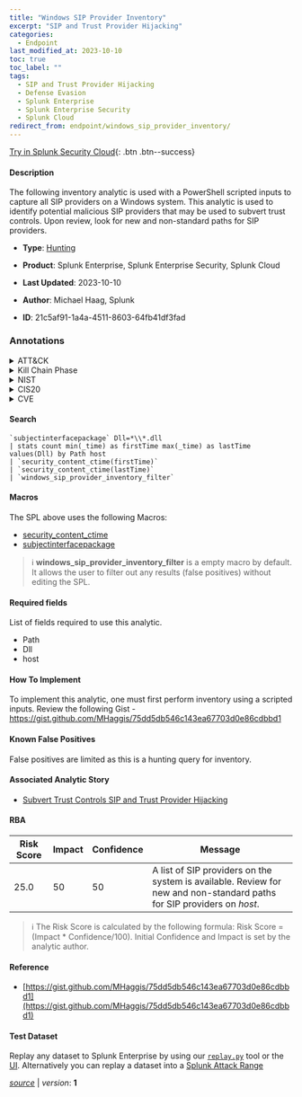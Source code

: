 ```yaml
---
title: "Windows SIP Provider Inventory"
excerpt: "SIP and Trust Provider Hijacking"
categories:
  - Endpoint
last_modified_at: 2023-10-10
toc: true
toc_label: ""
tags:
  - SIP and Trust Provider Hijacking
  - Defense Evasion
  - Splunk Enterprise
  - Splunk Enterprise Security
  - Splunk Cloud
redirect_from: endpoint/windows_sip_provider_inventory/
---
```




[Try in Splunk Security Cloud](https://www.splunk.com/en_us/cyber-security.html){: .btn .btn--success}

#### Description

The following inventory analytic is used with a PowerShell scripted inputs to capture all SIP providers on a Windows system. This analytic is used to identify potential malicious SIP providers that may be used to subvert trust controls. Upon review, look for new and non-standard paths for SIP providers.

- **Type**: [Hunting](https://github.com/splunk/security_content/wiki/Detection-Analytic-Types)
- **Product**: Splunk Enterprise, Splunk Enterprise Security, Splunk Cloud

- **Last Updated**: 2023-10-10
- **Author**: Michael Haag, Splunk
- **ID**: 21c5af91-1a4a-4511-8603-64fb41df3fad

### Annotations
<details>
  <summary>ATT&CK</summary>

<div markdown="1">

#### [ATT&CK](https://attack.mitre.org/)

| ID          | Technique   | Tactic         |
| ----------- | ----------- |--------------- |
| [T1553.003](https://attack.mitre.org/techniques/T1553/003/) | SIP and Trust Provider Hijacking | Defense Evasion |

</div>
</details>


<details>
  <summary>Kill Chain Phase</summary>

<div markdown="1">

* Exploitation


</div>
</details>


<details>
  <summary>NIST</summary>

<div markdown="1">

* DE.AE



</div>
</details>

<details>
  <summary>CIS20</summary>

<div markdown="1">

* CIS 10



</div>
</details>

<details>
  <summary>CVE</summary>

<div markdown="1">


</div>
</details>


#### Search

```
`subjectinterfacepackage` Dll=*\\*.dll 
| stats count min(_time) as firstTime max(_time) as lastTime values(Dll) by Path host
| `security_content_ctime(firstTime)` 
| `security_content_ctime(lastTime)`
| `windows_sip_provider_inventory_filter`
```

#### Macros
The SPL above uses the following Macros:
* [security_content_ctime](https://github.com/splunk/security_content/blob/develop/macros/security_content_ctime.yml)
* [subjectinterfacepackage](https://github.com/splunk/security_content/blob/develop/macros/subjectinterfacepackage.yml)

> :information_source:
> **windows_sip_provider_inventory_filter** is a empty macro by default. It allows the user to filter out any results (false positives) without editing the SPL.



#### Required fields
List of fields required to use this analytic.
* Path
* Dll
* host



#### How To Implement
To implement this analytic, one must first perform inventory using a scripted inputs. Review the following Gist - https://gist.github.com/MHaggis/75dd5db546c143ea67703d0e86cdbbd1
#### Known False Positives
False positives are limited as this is a hunting query for inventory.

#### Associated Analytic Story
* [Subvert Trust Controls SIP and Trust Provider Hijacking](/stories/subvert_trust_controls_sip_and_trust_provider_hijacking)




#### RBA

| Risk Score  | Impact      | Confidence   | Message      |
| ----------- | ----------- |--------------|--------------|
| 25.0 | 50 | 50 | A list of SIP providers on the system is available. Review for new and non-standard paths for SIP providers on $host$. |


> :information_source:
> The Risk Score is calculated by the following formula: Risk Score = (Impact * Confidence/100). Initial Confidence and Impact is set by the analytic author.


#### Reference

* [https://gist.github.com/MHaggis/75dd5db546c143ea67703d0e86cdbbd1](https://gist.github.com/MHaggis/75dd5db546c143ea67703d0e86cdbbd1)



#### Test Dataset
Replay any dataset to Splunk Enterprise by using our [`replay.py`](https://github.com/splunk/attack_data#using-replaypy) tool or the [UI](https://github.com/splunk/attack_data#using-ui).
Alternatively you can replay a dataset into a [Splunk Attack Range](https://github.com/splunk/attack_range#replay-dumps-into-attack-range-splunk-server)




[*source*](https://github.com/splunk/security_content/tree/develop/detections/endpoint/windows_sip_provider_inventory.yml) \| *version*: **1**